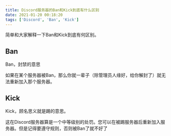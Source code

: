 ```yaml
---
title: Discord服务器的Ban和Kick到底有什么区别
date: 2021-01-20 00:18:20
tags: ['Discord', 'Ban', 'Kick']
---
```


简单和大家解释一下Ban和Kick到底有何区别。

## Ban

Ban，封禁的意思

如果在某个服务器被Ban，那么你就一辈子（除管理员人缘好，给你解封了）就无法重新加入那个服务器。

## Kick

Kick，顾名思义就是踢的意思。

这在Discord服务器算是一个中等级别的处罚。您可以在被踢服务器后重新加入服务器。但是记得要遵守规则，否则被Ban了就不好了